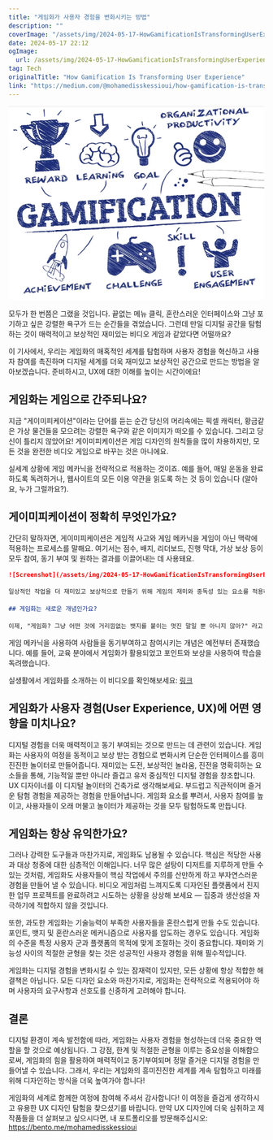 ```yaml
---
title: "게임화가 사용자 경험을 변화시키는 방법"
description: ""
coverImage: "/assets/img/2024-05-17-HowGamificationIsTransformingUserExperience_0.png"
date: 2024-05-17 22:12
ogImage: 
  url: /assets/img/2024-05-17-HowGamificationIsTransformingUserExperience_0.png
tag: Tech
originalTitle: "How Gamification Is Transforming User Experience"
link: "https://medium.com/@mohamedisskessioui/how-gamification-is-transforming-user-experience-eb6a5b9a064b"
---
```



![Gamification Image](/assets/img/2024-05-17-HowGamificationIsTransformingUserExperience_0.png) 

모두가 한 번쯤은 그랬을 것입니다. 끝없는 메뉴 클릭, 혼란스러운 인터페이스와 그냥 포기하고 싶은 강렬한 욕구가 드는 순간들을 겪었습니다. 그런데 만일 디지털 공간을 탐험하는 것이 매력적이고 보상적인 재미있는 비디오 게임과 같았다면 어떨까요?

이 기사에서, 우리는 게임화의 매혹적인 세계를 탐험하며 사용자 경험을 혁신하고 사용자 참여를 촉진하며 디지털 세계를 더욱 재미있고 보상적인 공간으로 만드는 방법을 알아보겠습니다. 준비하시고, UX에 대한 이해를 높이는 시간이에요!

## 게임화는 게임으로 간주되나요?

<div class="content-ad"></div>

지금 "게이미피케이션"이라는 단어를 듣는 순간 당신의 머리속에는 픽셀 캐릭터, 황금같은 가상 물건들을 모으려는 강렬한 욕구와 같은 이미지가 떠오를 수 있습니다. 그리고 당신이 틀리지 않았어요! 게이미피케이션은 게임 디자인의 원칙들을 많이 차용하지만, 모든 것을 완전한 비디오 게임으로 바꾸는 것은 아니에요.

실세계 상황에 게임 메카닉을 전략적으로 적용하는 것이죠. 예를 들어, 매일 운동을 완료하도록 독려하거나, 웹사이트의 모든 이용 약관을 읽도록 하는 것 등이 있습니다 (알아요, 누가 그럴까요?).

## 게이미피케이션이 정확히 무엇인가요?

간단히 말하자면, 게이미피케이션은 게임적 사고와 게임 메카닉을 게임이 아닌 맥락에 적용하는 프로세스를 말해요. 여기서는 점수, 배지, 리더보드, 진행 막대, 가상 보상 등이 모두 참여, 동기 부여 및 원하는 결과를 이끌어내는 데 사용돼요.

<div class="content-ad"></div>

```markdown
![Screenshot](/assets/img/2024-05-17-HowGamificationIsTransformingUserExperience_1.png)

일상적인 작업을 더 재미있고 보상적으로 만들기 위해 게임의 재미와 중독성 있는 요소를 적용하는 것으로 생각해보세요.

## 게임화는 새로운 개념인가요?

이제, "게임화? 그냥 어떤 것에 거리낌없는 뱃지를 붙이는 멋진 말일 뿐 아니지 않아?" 라고 생각할 수도 있습니다. 뱃지 추가가 전략의 일부가 될 수 있지만, 게임화는 꾸밈이 아닙니다. 인간 심리를 이해하고 게임 기법을 활용하여 더 매력적이고 보상적인 경험을 만들어내는 것입니다.
```

<div class="content-ad"></div>

게임 메카닉을 사용하여 사람들을 동기부여하고 참여시키는 개념은 예전부터 존재했습니다. 예를 들어, 교육 분야에서 게임화가 활용되었고 포인트와 보상을 사용하여 학습을 독려했습니다.

실생활에서 게임화를 소개하는 이 비디오를 확인해보세요: [링크](https://www.youtube.com/watch?v=SByymar3bds)

## 게임화가 사용자 경험(User Experience, UX)에 어떤 영향을 미치나요?

디지털 경험을 더욱 매력적이고 동기 부여되는 것으로 만드는 데 관련이 있습니다. 게임화는 사용자의 여정을 동적이고 보상 받는 경험으로 변화시켜 단순한 인터페이스를 흥미진진한 놀이터로 만들어줍니다. 재미있는 도전, 보상적인 놀라움, 진전을 명확히하는 요소들을 통해, 기능적일 뿐만 아니라 즐겁고 유저 중심적인 디지털 경험을 창조합니다. UX 디자이너를 이 디지털 놀이터의 건축가로 생각해보세요. 부드럽고 직관적이며 즐거운 탐험 경험을 제공하는 경험을 만들어냅니다. 게임화 요소를 뿌려서, 사용자 참여를 높이고, 사용자들이 오래 머물고 놀이터가 제공하는 것을 모두 탐험하도록 만듭니다.

<div class="content-ad"></div>

## 게임화는 항상 유익한가요?

그러나 강력한 도구들과 마찬가지로, 게임화도 남용될 수 있습니다. 핵심은 적당한 사용과 대상 청중에 대한 심층적인 이해입니다. 너무 많은 설탕이 디저트를 지루하게 만들 수 있는 것처럼, 게임화도 사용자들이 핵심 작업에서 주의를 산만하게 하고 부자연스러운 경험을 만들어 낼 수 있습니다. 비디오 게임처럼 느껴지도록 디자인된 플랫폼에서 진지한 업무 프로젝트를 완료하려고 시도하는 상황을 상상해 보세요 — 집중과 생산성을 자극하기에 적합하지 않을 것입니다.

또한, 과도한 게임화는 기술능력이 부족한 사용자들을 혼란스럽게 만들 수도 있습니다. 포인트, 뱃지 및 혼란스러운 메커니즘으로 사용자를 압도하는 경우도 있습니다. 게임화의 수준을 특정 사용자 군과 플랫폼의 목적에 맞게 조절하는 것이 중요합니다. 재미와 기능성 사이의 적절한 균형을 찾는 것은 성공적인 사용자 경험을 위해 필수적입니다.

게임화는 디지털 경험을 변화시킬 수 있는 잠재력이 있지만, 모든 상황에 항상 적합한 해결책은 아닙니다. 모든 디자인 요소와 마찬가지로, 게임화는 전략적으로 적용되어야 하며 사용자의 요구사항과 선호도를 신중하게 고려해야 합니다.

<div class="content-ad"></div>

## 결론

디지털 환경이 계속 발전함에 따라, 게임화는 사용자 경험을 형성하는데 더욱 중요한 역할을 할 것으로 예상됩니다. 그 강점, 한계 및 적절한 균형을 이루는 중요성을 이해함으로써, 게임화의 힘을 활용하여 매력적이고 동기부여되며 정말 즐거운 디지털 경험을 만들어낼 수 있습니다. 그래서, 우리는 게임화의 흥미진진한 세계를 계속 탐험하고 미래를 위해 디자인하는 방식을 더욱 높여가야 합니다!

게임화의 세계로 함께한 여정에 참여해 주셔서 감사합니다! 이 여정을 즐겁게 생각하시고 유용한 UX 디자인 탐험을 찾으셨기를 바랍니다. 만약 UX 디자인에 더욱 심취하고 제 작품들을 더 살펴보고 싶으시다면, 내 포트폴리오를 방문해주십시오: https://bento.me/mohamedisskessioui